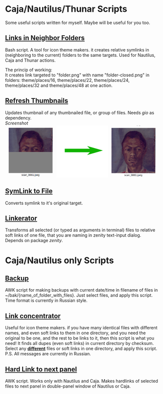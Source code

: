 # Caja/Nautilus/Thunar Scripts
Some useful scripts written for myself. Maybe will be useful for you too.

## [Links in Neighbor Folders](link_in_nb_folders.sh)
Bash script. A tool for icon theme makers. it creates relative symlinks in (neighboring to the current) folders to the same targets. Used for Nautilus, Caja and Thunar actions.

The princip of working:<br>
It creates link targeted to "folder.png" with name "folder-closed.png" in folders: theme/places/16, theme/places/22, theme/places/24, theme/places/32 and theme/places/48 at one action.

## [Refresh Thumbnails](refresh_thumbs.sh)
Updates thumbnail of any thumbnailed file, or group of files. Needs *gio* as dependency.<br>
*Screenshot*<br>
![screenshot](thupd.png "thupd.png")

## [SymLink to File](symlink2file.sh)
Converts symlink to it's original target.

## [Linkerator](linkerator.sh)
Transforms all selected (or typed as arguments in terminal) files to relative soft links of one file, that you are naming in zenity text-input dialog. Depends on package *zenity*.

# Caja/Nautilus only Scripts

## [Backup](backup.awk)
AWK script for making backups with current date/time in filename of files in ~/bak/{name_of_folder_with_files}.
Just select files, and apply this script. Time format is currently in Russian style.

## [Link concentrator](lincentrator.sh)
Useful for icon theme makers. if you have many identical files with different names, and even soft links to them in one directory, and you need the original to be one, and the rest to be links to it, then this script is what you need! It finds all dupes (even soft links) in current directory by checksum. Select any **<u>different</u>** files or soft links in one directory, and apply this script.<br>P.S. All messages are currently in Russian.

## [Hard Link to next panel](hardlink_to_next_panel.awk)

AWK script. Works only with Nautilus and Caja. Makes hardlinks of selected files to next panel in double-panel window of Nautilus or Caja.
